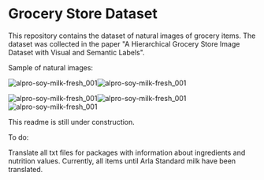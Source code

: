 # Grocery Store Dataset

This repository contains the dataset of natural images of grocery items. The dataset was collected in the paper "A Hierarchical Grocery Store Image Dataset with Visual and Semantic Labels".

Sample of natural images:

![alpro-soy-milk-fresh_001](https://user-images.githubusercontent.com/22121575/49652271-dc3b1080-fa31-11e8-9eba-637cbfa32465.jpg)![alpro-soy-milk-fresh_001](https://user-images.githubusercontent.com/22121575/49652271-dc3b1080-fa31-11e8-9eba-637cbfa32465.jpg)

![alpro-soy-milk-fresh_001](https://user-images.githubusercontent.com/22121575/49652271-dc3b1080-fa31-11e8-9eba-637cbfa32465.jpg)![alpro-soy-milk-fresh_001](https://user-images.githubusercontent.com/22121575/49652271-dc3b1080-fa31-11e8-9eba-637cbfa32465.jpg)![alpro-soy-milk-fresh_001](https://user-images.githubusercontent.com/22121575/49652271-dc3b1080-fa31-11e8-9eba-637cbfa32465.jpg)

This readme is still under construction.

To do:

Translate all txt files for packages with information about ingredients and nutrition values. Currently, all items until Arla Standard milk have been translated.
